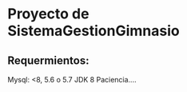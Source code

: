 # Proyecto de  SistemaGestionGimnasio

## Requermientos:
Mysql: <8, 5.6 o 5.7
JDK 8
Paciencia....


